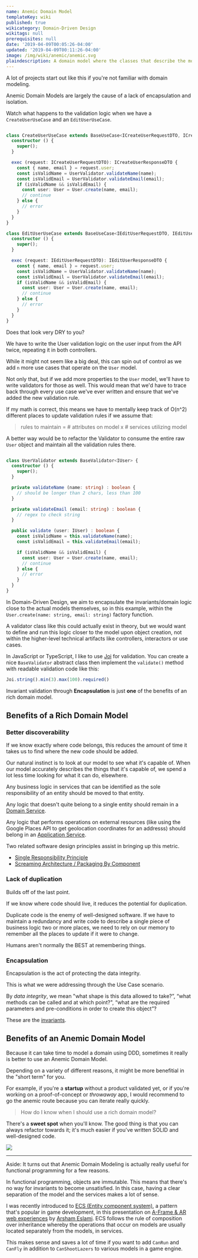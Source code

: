```yaml
---
name: Anemic Domain Model
templateKey: wiki
published: true
wikicategory: Domain-Driven Design
wikitags: null
prerequisites: null
date: '2019-04-09T00:05:26-04:00'
updated: '2019-04-09T00:11:26-04:00'
image: /img/wiki/anemic/anemic.svg
plaindescription: A domain model where the classes that describe the model and the classes that perform operations on the model are separate.
---
```


A lot of projects start out like this if you're not familiar with domain modeling. 

Anemic Domain Models are largely the cause of a lack of encapsulation and isolation.

Watch what happens to the validation logic when we have a `CreateUserUseCase` and an `EditUserUseCase`. 

```typescript

class CreateUserUseCase extends BaseUseCase<ICreateUserRequestDTO, ICreateUserResponseDTO> {
  constructor () {
    super();
  }

  exec (request: ICreateUserRequestDTO): ICreateUserResponseDTO {
    const { name, email } = request.user;
    const isValidName = UserValidator.validateName(name);
    const isValidEmail = UserValidator.validateEmail(email);
    if (isValidName && isValidEmail) {
      const user: User = User.create(name, email);
      // continue
    } else {
      // error
    }
  }
}

class EditUserUseCase extends BaseUseCase<IEditUserRequestDTO, IEditUserResponseDTO> {
  constructor () {
    super();
  }

  exec (request: IEditUserRequestDTO): IEditUserResponseDTO {
    const { name, email } = request.user;
    const isValidName = UserValidator.validateName(name);
    const isValidEmail = UserValidator.validateEmail(email);
    if (isValidName && isValidEmail) {
      const user: User = User.create(name, email);
      // continue
    } else {
      // error
    }
  }
}

```

Does that look very DRY to you?

We have to write the User validation logic on the user input from the API twice, repeating it in both controllers.

While it might not seem like a big deal, this can spin out of control as we add `n` more use cases that operate on the `User` model. 

Not only that, but if we add more properties to the `User` model, we'll have to write validators for those as well. This would mean that we'd have to trace back through every use case we've ever written and ensure that we've added the new validation rule.

If my math is correct, this means we have to mentally keep track of O(n^2) different places to update validation rules if we assume that:

> rules to maintain = # attributes on model x # services utilizing model

A better way would be to refactor the Validator to consume the entire raw `User` object and maintain all the validation rules there. 

```typescript

class UserValidator extends BaseValidator<IUser> {
  constructor () {
    super();
  }

  private validateName (name: string) : boolean {
    // should be longer than 2 chars, less than 100
  }

  private validateEmail (email: string) : boolean {
    // regex to check string
  }

  public validate (user: IUser) : boolean {
    const isValidName = this.validateName(name);
    const isValidEmail = this.validateEmail(email);

    if (isValidName && isValidEmail) {
      const user: User = User.create(name, email);
      // continue
    } else {
      // error
    }
  }
}

```

In Domain-Driven Design, we aim to encapsulate the invariants/domain logic close to the actual models themselves, so in this example, within the `User.create(name: string, email: string)` factory function.

A validator class like this could actually exist in theory, but we would want to define and run this logic closer to the model upon object creation, not within the higher-level technical artifacts like controllers, interactors or use cases.

In JavaScript or TypeScript, I like to use [Joi](https://github.com/hapijs/joi) for validation. You can create a nice `BaseValidator` abstract class then implement the `validate()` method with readable validation code like this:

```typescript
Joi.string().min(3).max(100).required()
```

Invariant validation through **Encapsulation** is just **one** of the benefits of an rich domain model.

## Benefits of a Rich Domain Model

### Better discoverability

If we know exactly where code belongs, this reduces the amount of time it takes us to find where the new code should be added.

Our natural instinct is to look at our model to see what it's capable of. When our model accurately describes the things that it's capable of, we spend a lot less time looking for what it can do, elsewhere.

Any business logic in services that can be identified as the sole responsibility of an entity should be moved to that entity. 

Any logic that doesn't quite belong to a single entity should remain in a [Domain Service](/blank?todo=domain-service).

Any logic that performs operations on external resources (like using the  Google Places API to get geolocation coordinates for an addresss) should belong in an [Application Service](/blank?todo=application-service).

Two related software design principles assist in bringing up this metric.

- [Single Responsibility Principle](/blank?todo=single-responsibility-principle) 
- [Screaming Architecture / Packaging By Component](/blank?todo=package-by-component)

### Lack of duplication

Builds off of the last point.

If we know where code should live, it reduces the potential for duplication. 

Duplicate code is the enemy of well-designed software. If we have to maintain a redundancy and write code to describe a single piece of business logic two or more places, we need to rely on our memory to remember all the places to update if it were to change.

Humans aren't normally the BEST at remembering things.

### Encapsulation

Encapsulation is the act of protecting the data integrity.

This is what we were addressing through the Use Case scenario.

By _data integrity_, we mean "what shape is this data allowed to take?”, “what methods can be called and at which point?", “what are the required parameters and pre-conditions in order to create this object”?

These are the [invariants](/wiki/invariant).

## Benefits of an Anemic Domain Model

Because it can take time to model a domain using DDD, sometimes it really is better to use an Anemic Domain Model.

Depending on a variety of different reasons, it might be more benefitial in the "short term" for you.

For example, if you're a **startup** without a product validated yet, or if you're working on a proof-of-concept or _throwaway_ app, I would recommend to go the anemic route because you can iterate really quickly.

> How do I know when I should use a rich domain model?

There's a **sweet spot** when you'll know. The good thing is that you can always refactor towards it; it's much easier if you've written SOLID and well-designed code.

![](/img/wiki/anemic/chart.svg)

***
<p class="aside">
Aside: It turns out that Anemic Domain Modeling is actually really useful for functional programming for a few reasons. 
</p>

<p class="aside">
In functional programming, objects are immutable. This means that there's no way for invariants to become unsatisfied. In this case, having a clear separation of the model and the services makes a lot of sense.
</p>

<p class="aside">
I was recently introduced to <a href="https://en.wikipedia.org/wiki/Entity_component_system">ECS (Entity component system)</a>, a pattern that's popular in game development, in this presentation on <a href="https://docs.google.com/presentation/d/1BG8QBAgqXicNNaan3yskzpbC5gEmgOdCHM83D5awXl4/edit?fbclid=IwAR103ZMMQD-sv-3n0VcOz-CqNdJPzh9htO3HTH9VU_yBHpD4a_7e-k_xilU">A-Frame & AR web experiences</a> by <a href="https://www.linkedin.com/in/arsham-eslami/">Arsham Eslami</a>. ECS follows the rule of composition over inheritance whereby the operations that occur on models are usually located separately from the models, in services.
</p>

<p class="aside">
This makes sense and saves a lot of time if you want to add <code class="language-text">CanRun</code> and <code class="language-text">CanFly</code> in addition to <code class="language-text">CanShootLazers</code> to various models in a game engine.
</p>

